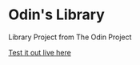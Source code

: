 # Odin's Library

<p>Library Project from The Odin Project</p>

<a href="https://mattwheeler-dev.github.io/odin-library/" target="_blank">Test it out live here</a>
